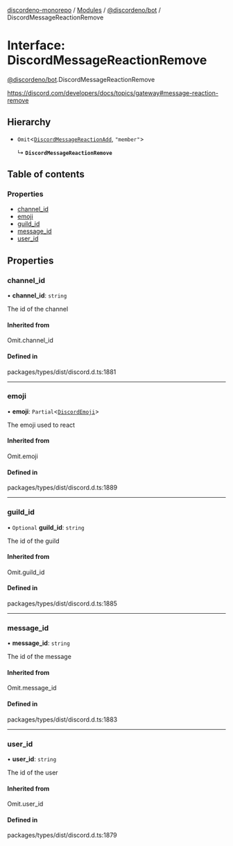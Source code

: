 [discordeno-monorepo](../README.md) / [Modules](../modules.md) / [@discordeno/bot](../modules/discordeno_bot.md) / DiscordMessageReactionRemove

# Interface: DiscordMessageReactionRemove

[@discordeno/bot](../modules/discordeno_bot.md).DiscordMessageReactionRemove

https://discord.com/developers/docs/topics/gateway#message-reaction-remove

## Hierarchy

- `Omit`<[`DiscordMessageReactionAdd`](discordeno_bot.DiscordMessageReactionAdd.md), `"member"`\>

  ↳ **`DiscordMessageReactionRemove`**

## Table of contents

### Properties

- [channel_id](discordeno_bot.DiscordMessageReactionRemove.md#channel_id)
- [emoji](discordeno_bot.DiscordMessageReactionRemove.md#emoji)
- [guild_id](discordeno_bot.DiscordMessageReactionRemove.md#guild_id)
- [message_id](discordeno_bot.DiscordMessageReactionRemove.md#message_id)
- [user_id](discordeno_bot.DiscordMessageReactionRemove.md#user_id)

## Properties

### channel_id

• **channel_id**: `string`

The id of the channel

#### Inherited from

Omit.channel_id

#### Defined in

packages/types/dist/discord.d.ts:1881

---

### emoji

• **emoji**: `Partial`<[`DiscordEmoji`](discordeno_bot.DiscordEmoji.md)\>

The emoji used to react

#### Inherited from

Omit.emoji

#### Defined in

packages/types/dist/discord.d.ts:1889

---

### guild_id

• `Optional` **guild_id**: `string`

The id of the guild

#### Inherited from

Omit.guild_id

#### Defined in

packages/types/dist/discord.d.ts:1885

---

### message_id

• **message_id**: `string`

The id of the message

#### Inherited from

Omit.message_id

#### Defined in

packages/types/dist/discord.d.ts:1883

---

### user_id

• **user_id**: `string`

The id of the user

#### Inherited from

Omit.user_id

#### Defined in

packages/types/dist/discord.d.ts:1879
